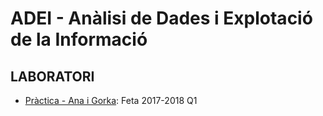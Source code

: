 # ADEI - Anàlisi de Dades i Explotació de la Informació

## LABORATORI
- [Pràctica - Ana i Gorka](https://github.com/anamestre/ADEI-CaseStudy): Feta 2017-2018 Q1
